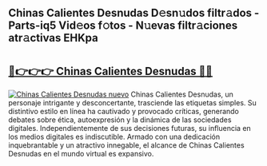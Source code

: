 ## Chinas Calientes Desnudas D𝚎sn𝚞dos filtr𝚊dos - Parts-iq5 Vid𝚎os f𝚘tos - N𝚞evas filtr𝚊ciones atr𝚊ctivas EHKpa

# <h2><a href="http://mb0ofo.tromn.icu/?c=Chinas+Calientes+Desnudas">🔗👉👉👉 Chinas Calientes Desnudas 🔗🔗</a></h2>

[![Chinas Calientes Desnudas nuevo](https://i.imgur.com/pEAQMta.gif)](http://mb0ofo.tromn.icu/?c=Chinas+Calientes+Desnudas)
Chinas Calientes Desnudas, un personaje intrigante y desconcertante, trasciende las etiquetas simples. Su distintivo estilo en línea ha cautivado y provocado críticas, generando debates sobre ética, autoexpresión y la dinámica de las sociedades digitales. Independientemente de sus decisiones futuras, su influencia en los medios digitales es indiscutible. Armado con una dedicación inquebrantable y un atractivo innegable, el alcance de Chinas Calientes Desnudas en el mundo virtual es expansivo.
